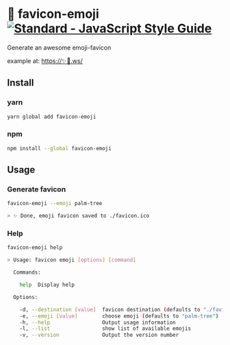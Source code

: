# :palm_tree: favicon-emoji [![Standard - JavaScript Style Guide](https://img.shields.io/badge/code_style-standard-brightgreen.svg)](https://standardjs.com)


Generate an awesome emoji-favicon

example at: [https://✨🌴.ws/](https://xn--0ci2518m.ws/)

## Install

### yarn
```sh
yarn global add favicon-emoji
```

### npm
```sh
npm install --global favicon-emoji
```

## Usage

### Generate favicon
```sh
favicon-emoji --emoji palm-tree

> ✨ Done, emoji favicon saved to ./favicon.ico
```

### Help

```sh
favicon-emoji help

> Usage: favicon emoji [options] [command]

  Commands:

    help  Display help

  Options:

    -d, --destination [value]  favicon destination (defaults to "./favicon.ico")
    -e, --emoji [value]        choose emoji (defaults to "palm-tree")
    -h, --help                 Output usage information
    -l, --list                 show list of available emojis
    -v, --version              Output the version number
```
